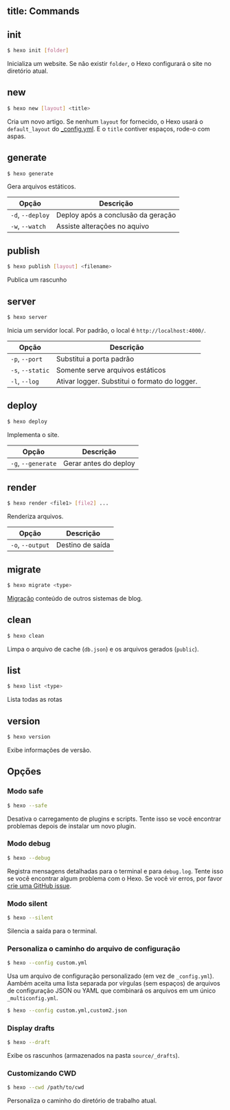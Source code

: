 title: Commands
---
## init

``` bash
$ hexo init [folder]
```
Inicializa um website. Se não existir `folder`, o Hexo configurará o site no diretório atual.

## new

``` bash
$ hexo new [layout] <title>
```

Cria um novo artigo. Se nenhum `layout` for fornecido, o Hexo usará o `default_layout` do [_config.yml](configuration.html). E o `title` contiver espaços, rode-o com aspas.

## generate

``` bash
$ hexo generate
```

Gera arquivos estáticos.

Opção | Descrição
--- | ---
`-d`, `--deploy` | Deploy após a conclusão da geração
`-w`, `--watch` | Assiste alterações no aquivo

## publish

``` bash
$ hexo publish [layout] <filename>
```

Publica um rascunho

## server

``` bash
$ hexo server
```

Inicia um servidor local. Por padrão, o local é `http://localhost:4000/`.

Opção | Descrição
--- | ---
`-p`, `--port` | Substitui a porta padrão
`-s`, `--static` | Somente serve arquivos estáticos
`-l`, `--log` | Ativar logger. Substitui o formato do logger.

## deploy

``` bash
$ hexo deploy
```

Implementa o site.

Opção | Descrição
--- | ---
`-g`, `--generate` | Gerar antes do deploy

## render

``` bash
$ hexo render <file1> [file2] ...
```

Renderiza arquivos.

Opção | Descrição
--- | ---
`-o`, `--output` | Destino de saída

## migrate

``` bash
$ hexo migrate <type>
```

[Migração](migration.html) conteúdo de outros sistemas de blog.

## clean

``` bash
$ hexo clean
```

Limpa o arquivo de cache (`db.json`) e os arquivos gerados (`public`).

## list

``` bash
$ hexo list <type>
```

Lista todas as rotas

## version

``` bash
$ hexo version
```

Exibe informações de versão.

## Opções

### Modo safe

``` bash
$ hexo --safe
```

Desativa o carregamento de plugins e scripts. Tente isso se você encontrar problemas depois de instalar um novo plugin.

### Modo debug

``` bash
$ hexo --debug
```

Registra mensagens detalhadas para o terminal e para  `debug.log`. Tente isso se você encontrar algum problema com o Hexo. Se você vir erros, por favor [crie uma GitHub issue](https://github.com/hexojs/hexo/issues/new).

### Modo silent

``` bash
$ hexo --silent
```

Silencia a saída para o terminal.

### Personaliza o caminho do arquivo de configuração

``` bash
$ hexo --config custom.yml
```

Usa um arquivo de configuração personalizado (em vez de `_config.yml`). Aambém aceita uma lista separada por vírgulas (sem espaços) de arquivos de configuração JSON ou YAML que combinará os arquivos em um único `_multiconfig.yml`.

``` bash
$ hexo --config custom.yml,custom2.json
```

### Display drafts

``` bash
$ hexo --draft
```

Exibe os rascunhos (armazenados na pasta `source/_drafts`).

### Customizando CWD

``` bash
$ hexo --cwd /path/to/cwd
```

Personaliza o caminho do diretório de trabalho atual.
